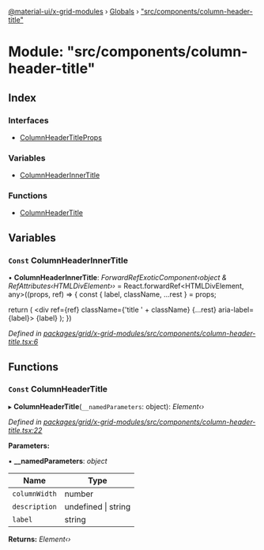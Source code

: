 [@material-ui/x-grid-modules](../README.md) › [Globals](../globals.md) › ["src/components/column-header-title"](_src_components_column_header_title_.md)

# Module: "src/components/column-header-title"

## Index

### Interfaces

* [ColumnHeaderTitleProps](../interfaces/_src_components_column_header_title_.columnheadertitleprops.md)

### Variables

* [ColumnHeaderInnerTitle](_src_components_column_header_title_.md#const-columnheaderinnertitle)

### Functions

* [ColumnHeaderTitle](_src_components_column_header_title_.md#const-columnheadertitle)

## Variables

### `Const` ColumnHeaderInnerTitle

• **ColumnHeaderInnerTitle**: *ForwardRefExoticComponent‹object & RefAttributes‹HTMLDivElement››* = React.forwardRef<HTMLDivElement, any>((props, ref) => {
  const { label, className, ...rest } = props;

  return (
    <div ref={ref} className={'title ' + className} {...rest} aria-label={label}>
      {label}
    </div>
  );
})

*Defined in [packages/grid/x-grid-modules/src/components/column-header-title.tsx:6](https://github.com/mui-org/material-ui-x/blob/02342a6/packages/grid/x-grid-modules/src/components/column-header-title.tsx#L6)*

## Functions

### `Const` ColumnHeaderTitle

▸ **ColumnHeaderTitle**(`__namedParameters`: object): *Element‹›*

*Defined in [packages/grid/x-grid-modules/src/components/column-header-title.tsx:22](https://github.com/mui-org/material-ui-x/blob/02342a6/packages/grid/x-grid-modules/src/components/column-header-title.tsx#L22)*

**Parameters:**

▪ **__namedParameters**: *object*

Name | Type |
------ | ------ |
`columnWidth` | number |
`description` | undefined &#124; string |
`label` | string |

**Returns:** *Element‹›*
